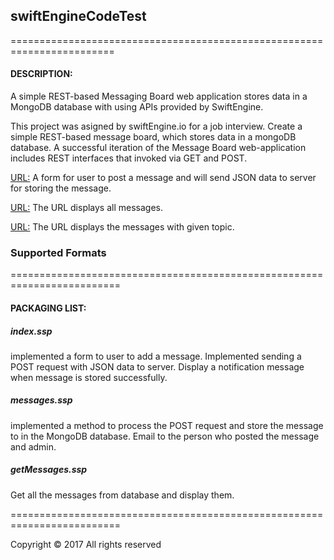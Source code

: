 ## swiftEngineCodeTest

========================================================================

#### DESCRIPTION:
A simple REST-based Messaging Board web application stores data in a MongoDB database with using APIs provided 
by SwiftEngine.

This project was asigned by swiftEngine.io for a job interview. Create a simple REST-based message board, which 
stores data in a mongoDB database. A successful iteration of the Message Board web-application includes REST 
interfaces that invoked via GET and POST.



[URL:](https://lisuejshe.site.swiftengine.net/)
A form for user to post a message and will send JSON data to server for storing the message. 

[URL:](https://lisuejshe.site.swiftengine.net/getMessages.ssp/)
The URL displays all messages. 
 
[URL:](https://lisuejshe.site.swiftengine.net/getMessages.ssp/{topic})
The URL displays the messages with given topic. 

### Supported Formats

=========================================================================

#### PACKAGING LIST:

##### index.ssp
  implemented a form to user to add a message.  Implemented sending a POST request with JSON data to server. 
  Display a notification message when message is stored successfully. 
 
##### messages.ssp 
  implemented a method to process the POST request and store the message to in the MongoDB database. Email 
  to the person who posted the message and admin. 
  
##### getMessages.ssp 
  Get all the messages from database and display them.



=========================================================================

Copyright © 2017 All rights reserved
